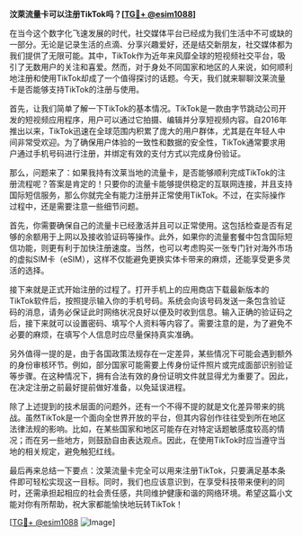 **汶萊流量卡可以注册TikTok吗？[[TG💪+ @esim1088](https://t.me/s/esim1088)]**

在当今这个数字化飞速发展的时代，社交媒体平台已经成为我们生活中不可或缺的一部分。无论是记录生活的点滴、分享兴趣爱好，还是结交新朋友，社交媒体都为我们提供了无限可能。其中，TikTok作为近年来风靡全球的短视频社交平台，吸引了无数用户的关注和喜爱。然而，对于身处不同国家和地区的人来说，如何顺利地注册和使用TikTok却成了一个值得探讨的话题。今天，我们就来聊聊汶莱流量卡是否能够支持TikTok的注册与使用。

首先，让我们简单了解一下TikTok的基本情况。TikTok是一款由字节跳动公司开发的短视频应用程序，用户可以通过它拍摄、编辑并分享短视频内容。自2016年推出以来，TikTok迅速在全球范围内积累了庞大的用户群体，尤其是在年轻人中间非常受欢迎。为了确保用户体验的一致性和数据的安全性，TikTok通常要求用户通过手机号码进行注册，并绑定有效的支付方式以完成身份验证。

那么，问题来了：如果我持有汶莱当地的流量卡，是否能够顺利完成TikTok的注册流程呢？答案是肯定的！只要你的流量卡能够提供稳定的互联网连接，并且支持国际短信服务，那么你就完全有能力注册并正常使用TikTok。不过，在实际操作过程中，还是需要注意一些细节问题。

首先，你需要确保自己的流量卡已经激活并且可以正常使用。这包括检查是否有足够的余额用于上网以及接收验证码等操作。此外，如果你的流量套餐中包含国际短信功能，则更有利于加快注册速度。当然，也可以考虑购买一张专门针对海外市场的虚拟SIM卡（eSIM），这样不仅能避免更换实体卡带来的麻烦，还能享受更多灵活的选择。

接下来就是正式开始注册的过程了。打开手机上的应用商店下载最新版本的TikTok软件后，按照提示输入你的手机号码。系统会向该号码发送一条包含验证码的消息，请务必保证此时网络状况良好以便及时收到信息。输入正确的验证码之后，接下来就可以设置密码、填写个人资料等内容了。需要注意的是，为了避免不必要的麻烦，在填写个人信息时应尽量保持真实准确。

另外值得一提的是，由于各国政策法规存在一定差异，某些情况下可能会遇到额外的身份审核环节。例如，部分国家可能需要上传身份证件照片或完成面部识别验证等步骤。在这种情况下，拥有合法有效的身份证明文件就显得尤为重要了。因此，在决定注册之前最好提前做好准备，以免延误进程。

除了上述提到的技术层面的问题外，还有一个不得不提的就是文化差异带来的挑战。虽然TikTok是一个面向全世界开放的平台，但其内容创作往往受到所在地区法律法规的影响。比如，在某些国家和地区可能存在对特定话题敏感度较高的情况；而在另一些地方，则鼓励自由表达观点。因此，在使用TikTok时应当遵守当地的相关规定，避免触犯红线。

最后再来总结一下要点：汶莱流量卡完全可以用来注册TikTok，只要满足基本条件即可轻松实现这一目标。同时，我们也应该意识到，在享受科技带来便利的同时，还需承担起相应的社会责任感，共同维护健康和谐的网络环境。希望这篇小文能对你有所帮助，祝大家都能愉快地玩转TikTok！

[[TG💪+ @esim1088](https://t.me/s/esim1088) ![Image](https://i.postimg.cc/4NQfJmqS/Snipaste-2025-05-13-00-14-12.png)]